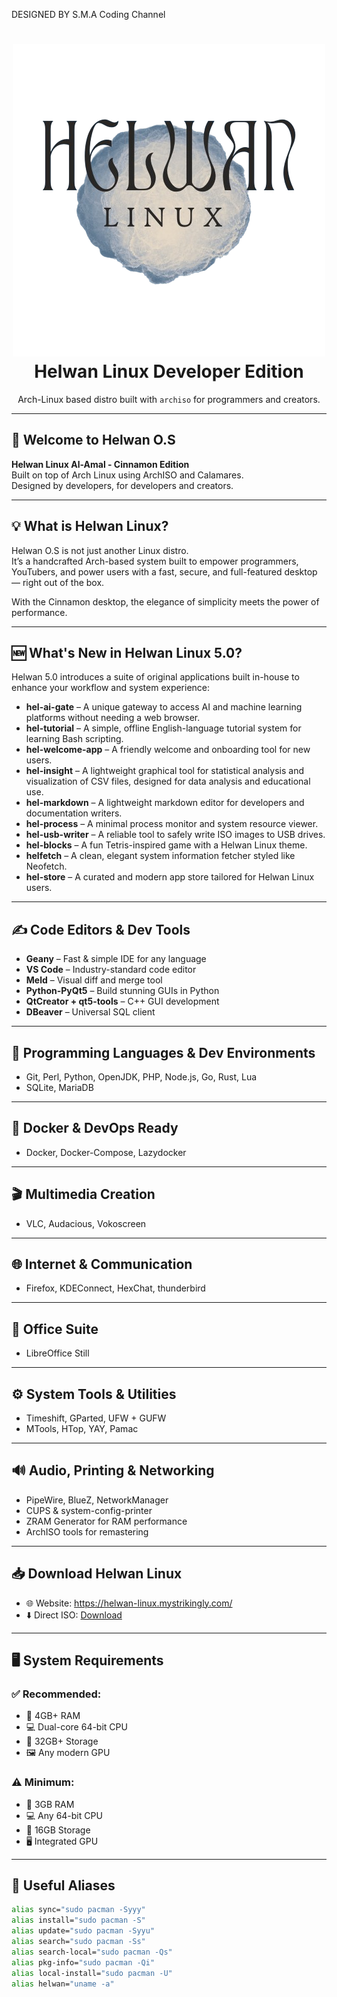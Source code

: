 DESIGNED BY S.M.A Coding Channel

<h1 align="center">
  <img src="https://github.com/helwan-linux/Helwan-Artwork/blob/main/icons/icon.png"><br>
  Helwan Linux Developer Edition
</h1>

<p align="center">
  Arch-Linux based distro built with <code>archiso</code> for programmers and creators.
</p>

---

## 🚀 Welcome to Helwan O.S

**Helwan Linux Al-Amal - Cinnamon Edition**  
Built on top of Arch Linux using ArchISO and Calamares.  
Designed by developers, for developers and creators.

---

## 💡 What is Helwan Linux?

Helwan O.S is not just another Linux distro.  
It’s a handcrafted Arch-based system built to empower programmers, YouTubers, and power users with a fast, secure, and full-featured desktop — right out of the box.

With the Cinnamon desktop, the elegance of simplicity meets the power of performance.

---

## 🆕 What's New in Helwan Linux 5.0?

Helwan 5.0 introduces a suite of original applications built in-house to enhance your workflow and system experience:

- **hel-ai-gate** – A unique gateway to access AI and machine learning platforms without needing a web browser.
- **hel-tutorial** – A simple, offline English-language tutorial system for learning Bash scripting.
- **hel-welcome-app** – A friendly welcome and onboarding tool for new users.
- **hel-insight** – A lightweight graphical tool for statistical analysis and visualization of CSV files, designed for data analysis and educational use.
- **hel-markdown** – A lightweight markdown editor for developers and documentation writers.
- **hel-process** – A minimal process monitor and system resource viewer.
- **hel-usb-writer** – A reliable tool to safely write ISO images to USB drives.
- **hel-blocks** – A fun Tetris-inspired game with a Helwan Linux theme.
- **helfetch** – A clean, elegant system information fetcher styled like Neofetch.
- **hel-store** – A curated and modern app store tailored for Helwan Linux users.

---

## ✍️ Code Editors & Dev Tools

- **Geany** – Fast & simple IDE for any language  
- **VS Code** – Industry-standard code editor  
- **Meld** – Visual diff and merge tool  
- **Python-PyQt5** – Build stunning GUIs in Python  
- **QtCreator + qt5-tools** – C++ GUI development  
- **DBeaver** – Universal SQL client

---

## 🧠 Programming Languages & Dev Environments

- Git, Perl, Python, OpenJDK, PHP, Node.js, Go, Rust, Lua  
- SQLite, MariaDB

---

## 🐳 Docker & DevOps Ready

- Docker, Docker-Compose, Lazydocker

---

## 🎬 Multimedia Creation

- VLC, Audacious, Vokoscreen

---

## 🌐 Internet & Communication

- Firefox, KDEConnect, HexChat, thunderbird

---

## 📝 Office Suite

- LibreOffice Still

---

## ⚙️ System Tools & Utilities

- Timeshift, GParted, UFW + GUFW  
- MTools, HTop, YAY, Pamac

---

## 🔊 Audio, Printing & Networking

- PipeWire, BlueZ, NetworkManager  
- CUPS & system-config-printer  
- ZRAM Generator for RAM performance  
- ArchISO tools for remastering

---

## 📥 Download Helwan Linux

- 🌐 Website: https://helwan-linux.mystrikingly.com/
- ⬇️ Direct ISO: [Download](https://drive.google.com/uc?export=download&id=1CiJqqhd64T6zUQXIh759xVZDi5_mvrei)

---

## 🖥️ System Requirements

### ✅ Recommended:
- 💾 4GB+ RAM
- 💻 Dual-core 64-bit CPU
- 💽 32GB+ Storage
- 🖼️ Any modern GPU

### ⚠️ Minimum:
- 💾 3GB RAM
- 💻 Any 64-bit CPU
- 💽 16GB Storage
- 🖥️ Integrated GPU

---

## 🧪 Useful Aliases

```bash
alias sync="sudo pacman -Syyy"
alias install="sudo pacman -S"
alias update="sudo pacman -Syyu"
alias search="sudo pacman -Ss"
alias search-local="sudo pacman -Qs"
alias pkg-info="sudo pacman -Qi"
alias local-install="sudo pacman -U"
alias helwan="uname -a"
